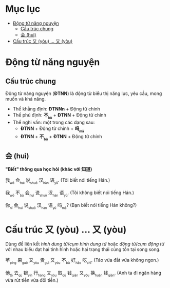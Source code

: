 # Mục lục #
- [Động từ năng nguyện](#Động-từ-năng-nguyện)
  - [Cấu trúc chung](#cấu-trúc-chung)
  - [会 (huì)](#会-huì)
- [Cấu trúc 又 (yòu) ... 又 (yòu)](#cấu-trúc-又-yòu--又-yòu) 

# Động từ năng nguyện #
## Cấu trúc chung ##
Động từ năng nguyện (**ĐTNN**) là động từ biểu thị năng lực, yêu cầu, mong muốn và khả năng.

- Thể khẳng định: **ĐTNNn** + Động từ chính
- Thể phủ định: **不<sub><sub>bù</sub></sub>** + **ĐTNN** + Động từ chính
- Thể nghi vấn: một trong các dạng sau:
    - **ĐTNN** + Động từ chính + **吗<sub><sub>mā</sub></sub>**
    - **ĐTNN** + **不<sub><sub>bù</sub></sub>** + **ĐTNN** + Động từ chính

## 会 (huì) ##
**"Biết" thông qua học hỏi (khác với 知道)**
    
我<sub><sub>wŏ</sub></sub> 会<sub><sub>huì</sub></sub> 说<sub><sub>shuō</sub></sub> 汉<sub><sub>hàn</sub></sub> 语<sub><sub>yŭ</sub></sub>. (Tôi biết nói tiếng Hán.)

我<sub><sub>wŏ</sub></sub> 不<sub><sub>bù</sub></sub> 会<sub><sub>huì</sub></sub> 说<sub><sub>shuō</sub></sub> 汉<sub><sub>hàn</sub></sub> 语<sub><sub>yŭ</sub></sub>. (Tôi không biết nói tiếng Hán.)

你<sub><sub>nĭ</sub></sub> 会<sub><sub>huì</sub></sub> 说<sub><sub>shuō</sub></sub> 汉<sub><sub>hàn</sub></sub> 语<sub><sub>yŭ</sub></sub> 吗<sub><sub>mā</sub></sub>? (Bạn biết nói tiếng Hán không?)





# Cấu trúc 又 (yòu) ... 又 (yòu) #
Dùng để liên kết *hình dung từ*/*cụm hình dung từ* hoặc *động từ*/*cụm động từ* với nhau biểu đạt hai tình hình hoặc hai trạng thái cùng tồn tại song song.

苹<sub><sub>píng</sub></sub> 果<sub><sub>guǒ</sub></sub> 又<sub><sub>yòu</sub></sub> 贵<sub><sub>guì</sub></sub> 又<sub><sub>yòu</sub></sub> 不<sub><sub>bù</sub></sub> 好<sub><sub>hǎo</sub></sub> 吃<sub><sub>chī</sub></sub>. (Táo vừa đắt vừa không ngon.)   

他<sub><sub>tā</sub></sub> 去<sub><sub>qù</sub></sub> 银<sub><sub>yín</sub></sub> 行<sub><sub>háng</sub></sub> 又<sub><sub>yòu</sub></sub> 取<sub><sub>qŭ</sub></sub> 钱<sub><sub>qián</sub></sub> 又<sub><sub>yòu</sub></sub> 换<sub><sub>huàn</sub></sub> 钱<sub><sub>qián</sub></sub>. (Anh ta đi ngân hàng vừa rút tiền vừa đổi tiền.)
